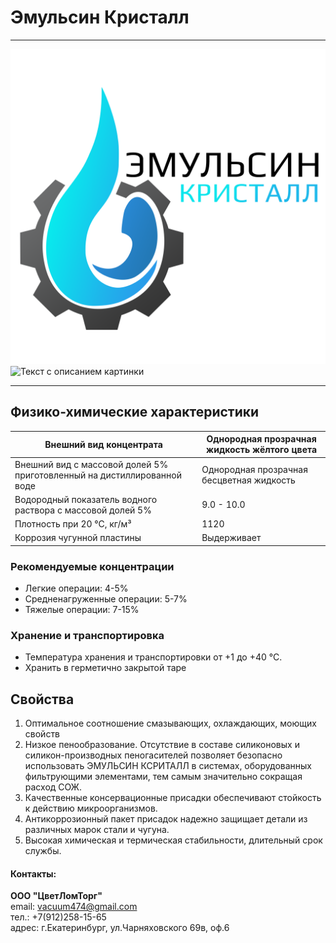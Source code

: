 # **Эмульсин Кристалл**
***
![Logo](images/logo.png)
<image src="/images/Logo.png" alt="Текст с описанием картинки" caption="Подпись под картинкой">
***
## Физико-химические характеристики
| Внешний вид концентрата                                             | Однородная прозрачная жидкость жёлтого цвета |
|---------------------------------------------------------------------|----------------------------------------------|
| Внешний вид с массовой долей 5% приготовленный на дистиллированной воде | Однородная прозрачная бесцветная жидкость|
| Водородный показатель водного раствора с массовой долей 5%          | 9.0 - 10.0|
| Плотность при 20 °С, кг/м³                                          | 1120|
| Коррозия чугунной пластины                                          | Выдерживает |
### Рекомендуемые концентрации
- Легкие операции: 4-5%
- Средненагруженные операции: 5-7%
- Тяжелые операции: 7-15%
### Хранение и транспортировка
- Температура хранения и транспортировки от +1 до +40 °С.
- Хранить в герметично закрытой таре
## **Свойства**
1. Оптимальное соотношение смазывающих, охлаждающих, моющих свойств
2. Низкое пенообразование. Отсутствие в составе силиконовых и силикон-производных пеногасителей позволяет безопасно использовать ЭМУЛЬСИН КСРИТАЛЛ в системах, оборудованных фильтрующими элементами, тем самым значительно сокращая расход СОЖ.
3. Качественные консервационные присадки обеспечивают стойкость к действию микроорганизмов.
4. Антикоррозионный пакет присадок надежно защищает детали из различных марок стали и чугуна.
5. Высокая химическая и термическая стабильности, длительный срок службы.





#### Контакты:
**ООО "ЦветЛомТорг"**  
email: vacuum474@gmail.com  
тел.: +7(912)258-15-65  
адрес: г.Екатеринбург, ул.Чарняховского 69в, оф.6


